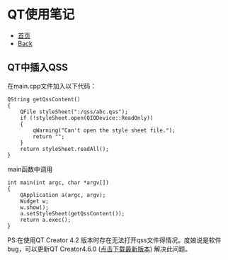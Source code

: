 # QT使用笔记
* [首页](../README.md)    
* [Back](./README.md)
## QT中插入QSS

在main.cpp文件加入以下代码：

	QString getQssContent()  
	{  
	    QFile styleSheet(":/qss/abc.qss");  
	    if (!styleSheet.open(QIODevice::ReadOnly))
	    {
	        qWarning("Can't open the style sheet file.");
	        return "";
	    }
	    return styleSheet.readAll();
	}


main函数中调用  

	int main(int argc, char *argv[])
	{
	    QApplication a(argc, argv);
	    Widget w;
	    w.show();
	    a.setStyleSheet(getQssContent());
	    return a.exec();
	}

PS:在使用QT Creator 4.2 版本时存在无法打开qss文件得情况。度娘说是软件bug，可以更新QT Creator4.6.0    ([点击下载最新版本](http://download.qt.io/development_releases/qtcreator/)) 解决此问题。